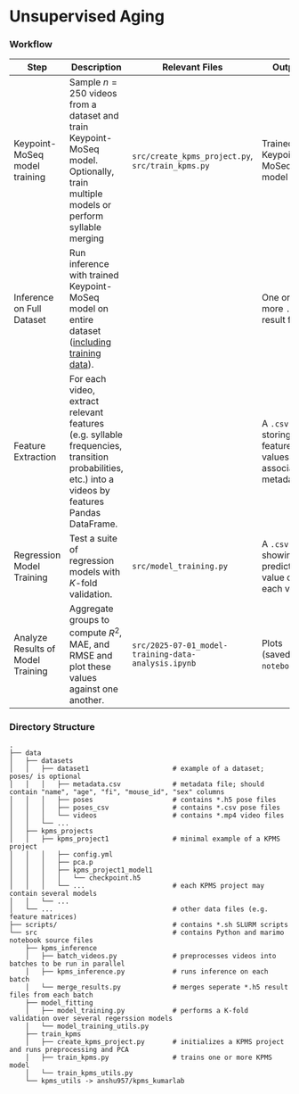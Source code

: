 # Unsupervised Aging

### Workflow

| Step                              | Description                                                  | Relevant Files                                      | Output                                                       |
| --------------------------------- | ------------------------------------------------------------ | --------------------------------------------------- | ------------------------------------------------------------ |
| Keypoint-MoSeq model training     | Sample $n=250$ videos from a dataset and train Keypoint-MoSeq model. Optionally, train multiple models or perform syllable merging | `src/create_kpms_project.py`, `src/train_kpms.py`   | Trained Keypoint-MoSeq model                                 |
| Inference on Full Dataset         | Run inference with trained Keypoint-MoSeq model on entire dataset ([including training data](https://github.com/dattalab/keypoint-moseq/issues/176#issuecomment-2420060339)). |                                                     | One or more `.h5` result files                               |
| Feature Extraction                | For each video, extract relevant features (e.g. syllable frequencies, transition probabilities, etc.) into a videos by features Pandas DataFrame. |                                                     | A `.csv` file storing the feature values with associated metadata. |
| Regression Model Training         | Test a suite of regression models with $K$-fold validation.  | `src/model_training.py`                             | A `.csv` file showing the predicted value of each video.     |
| Analyze Results of Model Training | Aggregate groups to compute $R^2$, MAE, and RMSE and plot these values against one another. | `src/2025-07-01_model-training-data-analysis.ipynb` | Plots (saved in `notebooks/`).                               |

### Directory Structure

```
.
├── data
│   ├── datasets
│   │   ├── dataset1                     # example of a dataset; poses/ is optional
│   │   │   ├── metadata.csv             # metadata file; should contain "name", "age", "fi", "mouse_id", "sex" columns
│   │   │   ├── poses                    # contains *.h5 pose files
│   │   │   ├── poses_csv                # contains *.csv pose files
│   │   │   └── videos                   # contains *.mp4 video files
│   │   └── ...
│   ├── kpms_projects
│   │   ├── kpms_project1                # minimal example of a KPMS project
│   │   │   ├── config.yml
│   │   │   ├── pca.p
│   │   │   ├── kpms_project1_model1
│   │   │   │   └── checkpoint.h5
│   │   │   └── ...                      # each KPMS project may contain several models
│   │   └── ...
│   └── ...                              # other data files (e.g. feature matrices)
├── scripts/                             # contains *.sh SLURM scripts
└── src                                  # contains Python and marimo notebook source files
    ├── kpms_inference
    │   ├── batch_videos.py              # preprocesses videos into batches to be run in parallel
    │   ├── kpms_inference.py            # runs inference on each batch
    │   └── merge_results.py             # merges seperate *.h5 result files from each batch
    ├── model_fitting
    │   ├── model_training.py            # performs a K-fold validation over several regerssion models
    │   └── model_training_utils.py
    ├── train_kpms
    │   ├── create_kpms_project.py       # initializes a KPMS project and runs preprocessing and PCA
    │   ├── train_kpms.py                # trains one or more KPMS model
    │   └── train_kpms_utils.py
    └── kpms_utils -> anshu957/kpms_kumarlab
```

